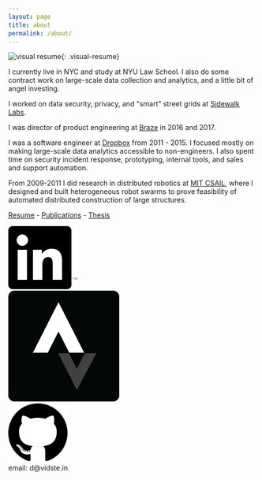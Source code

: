 ```yaml
---
layout: page
title: about
permalink: /about/
---
```

<style>
  .visual-resume {
    width: 100%;
  }
</style>

![visual resume](/assets/images/2019-07-03_visual_resume.png){: .visual-resume}

I currently live in NYC and study at NYU Law School. I also do some contract work on large-scale data collection and analytics, and a little bit of angel investing.

I worked on data security, privacy, and "smart" street grids at <a href="http://sidewalklabs.com" target="_blank">Sidewalk Labs</a>.

I was director of product engineering at <a href="https://www.braze.com/product/" title="" target="_blank">Braze</a> in 2016 and 2017.

I was a software engineer at <a href="https://dropbox.com" title="" target="_blank">Dropbox</a> from 2011 - 2015. I focused mostly on making large-scale data analytics accessible to non-engineers. I also spent time on security incident response, prototyping, internal tools, and sales and support automation.

From 2009-2011 I did research in distributed robotics at <a href="http://groups.csail.mit.edu/drl/wiki/index.php?title=Main_Page" title="" target="_blank">MIT CSAIL</a>, where I designed and built heterogeneous robot swarms to prove feasibility of automated distributed construction of large structures.

[Resume](/resume) - [Publications](/publications) - [Thesis](/thesis)

<div>
  <div class="contact-boxes">
    <div class="contact">
      <a href="https://www.linkedin.com/in/%E2%81%A3-stein-5b950314/">
        <img src="/static/img/contact/linkedin.png">
      </a>
    </div>
    <div class="contact">
      <a href="https://www.strava.com/athletes/14931490">
        <img src="/static/img/contact/strava.png">
      </a>
    </div>
    <div class="contact">
      <a href="/about/github.html">
        <img src="/static/img/contact/github.png">
      </a>
    </div>
  </div>
</div>
<div>
  <div class="contact-boxes">
    <div class="contact">
      email: d@vidste.in
    </div>
  </div>
</div>
<!--div>
  <div style="text-align:center">
    <a href="/static/resume_2018-02-10.pdf">Feb 2018 resume</a>
  </div>
</div-->
